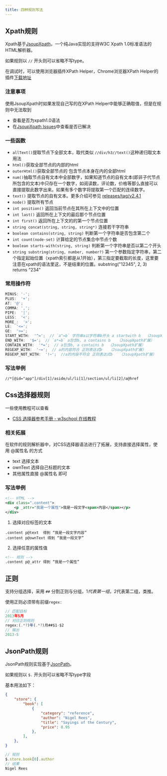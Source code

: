 ```yaml
---
title: 四种规则写法
---
```


## Xpath规则

Xpath基于[JsoupXpath](https://github.com/zhegexiaohuozi/JsoupXpath)，一个纯Java实现的支持W3C Xpath 1.0标准语法的HTML解析器。

如果规则以 `//` 开头则可以省略不写type。

在调试时，可以使用浏览器插件XPath Helper，Chrome浏览器XPath Helper的插件[下载地址](https://chrome.google.com/webstore/detail/xpath-helper/hgimnogjllphhhkhlmebbmlgjoejdpjl)

### 注意事项

使用JsoupXpath时如果发现自己写的在XPath Helper中能够正确取值，但是在规则中无法取到
- 查看是否为xpath1.0语法
- 在[JsoupXpath Issues](https://github.com/zhegexiaohuozi/JsoupXpath/issues)中查看是否已解决

### 一些函数

- `allText()`提取节点下全部文本，取代类似 `//div/h3//text()`这种递归取文本用法
- `html()`获取全部节点的内部的html
- `outerHtml()`获取全部节点的 包含节点本身在内的全部html
- `num()`抽取节点自有文本中全部数字，如果知道节点的自有文本(即非子代节点所包含的文本)中只存在一个数字，如阅读数，评论数，价格等那么直接可以直接提取此数字出来。如果有多个数字将提取第一个匹配的连续数字。
- `text()` 提取节点的自有文本。更多介绍可参见 [releases/tag/v2.4.1](https://github.com/zhegexiaohuozi/JsoupXpath/releases/tag/v2.4.1)
- `node()` 提取所有节点
- `int position()` 返回当前节点在其所在上下文中的位置
- `int last()` 返回所在上下文的最后那个节点位置
- `int first()` 返回所在上下文的的第一个节点位置
- `string concat(string, string, string*)` 连接若干字符串
- `boolean contains(string, string)` 判断第一个字符串是否包含第二个
- `int count(node-set)` 计算给定的节点集合中节点个数
- `boolean starts-with(string, string)` 判断第一个字符串是否以第二个开头
- `string substring(string, number, number?)` 第一个参数指定字符串，第二个指定起始位置（xpath索引都是从1开始），第三指定要截取的长度，这里要注意在xpath的语法里这，不是结束的位置。substring("12345", 2, 3) returns "234"

### 常用操作符

```js
MINUS: '-';
PLUS:  '+';
AT: '@';
COMMA: ',';
PIPE:  '|';
LESS:  '<';
MORE_:  '>';
LE:  '<=';
GE:  '>=';
START_WITH:  '^=';  // `a^=b` 字符串a以字符串b开头 a startwith b  （JsoupXpath扩展）
END_WITH:  '$=';  // `a*=b` a包含b, a contains b   （JsoupXpath扩展）
CONTAIN_WITH:  '*=';  // a包含b, a contains b  （JsoupXpath扩展）
REGEXP_WITH:  '~=';  // a的内容符合 正则表达式b   （JsoupXpath扩展）
REGEXP_NOT_WITH:  '!~';  //a的内容不符合 正则表达式b   （JsoupXpath扩展）
```

### 写法举例

```
//*[@id="app"]/div[1]/aside/ul/li[1]/section/ul/li[2]/a@href
```

## Css选择器规则

一些使用教程可以查看

- [CSS 选择器参考手册 - w3school 在线教程](https://www.w3school.com.cn/cssref/css_selectors.asp)

### 相关拓展

在软件的规则解析器中，对CSS选择器语法进行了拓展，支持直接选择属性，使用 @属性名 的方式

- text 选择文本
- ownText 选择自己标题的文本
- 其他属性直接 @属性名 即可

### 写法举例

```xml
<!-- HTML -->
<div class=".content">
    <p _attr="我是一个属性">我是一段文字<span>内容</span></p>
</div>
```

1. 选择对应标签的文本
```
.content p@text  得到 “我是一段文字内容”
.content p@ownText 得到 “我是一段文字”
```

2. 选择任意的属性值
```xml
<!-- 规则 -->
.content p@_attr 得到 “我是一个属性”
```

## 正则

支持分组选择，采用 `##` 分割正则与分组，$1代表第一组，$2代表第二组，类推。

使用正则必须带有前缀`regex:`

```js
// 匹配目标
2013年5月 
// 对应正则规则
regex:(.*?)年(.*?)月##$1-$2
// 输出
2013-5
```

## JsonPath规则

JsonPath规则实现基于[JsonPath](https://github.com/json-path/JsonPath)。

如果规则以 `$.` 开头则可以省略不写type字段

基本用法如下：

```json
{
    "store": {
        "book": [
            {
                "category": "reference",
                "author": "Nigel Rees",
                "title": "Sayings of the Century",
                "price": 8.95
            },
        ],
    },
}
```

```js
// 规则
$.store.book[0].author
// 结果
Nigel Rees
```

